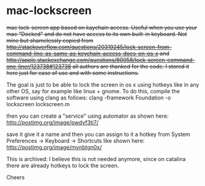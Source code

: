 # mac-lockscreen
<del> mac lock-screen app based on kaychain access. Useful when you use your mac "Docked" and do not have access to its own built-in keyboard.
Not mine but shamelessly copied from http://stackoverflow.com/questions/20319245/lock-screen-from-command-line-as-same-as-keychain-access-does-on-os-x and http://apple.stackexchange.com/questions/80058/lock-screen-command-one-liner/123738#123738 
all authors are thanked for the code. I stored it here just for ease of use and with some instructions.

The goal is just to be able to lock the screen in os x using hotkeys like in any other OS, say for example like linux + gnome.
To do this, compile the software using clang as follows: clang -framework Foundation -o lockscreen lockscreen.m

then you can create a "service" using automator as shown here: http://postimg.org/image/pwdyf3ti7/

save it give it a name and then you can assign to it a hotkey from System Preferences -> Keyboard -> Shortcuts like shown here: http://postimg.org/image/mynbtgn0x/
</del>

This is archived: I believe this is not needed anymore, since on catalina there are already hotkeys to lock the screen. 


Cheers
